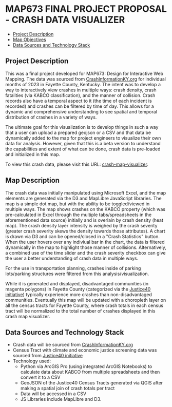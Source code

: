# MAP673 FINAL PROJECT PROPOSAL - CRASH DATA VISUALIZER 

<!-- TOC -->

- [Project Description](#project-description)
- [Map Objectives](#map-description)
- [Data Sources and Technology Stack](#data-sources-tech-stack)

<!-- /TOC -->

## Project Description

This was a final project developed for MAP673: Design for Interactive Web Mapping. The data was sourced from [CrashInformationKY.org](https://crashinformationky.org/AdvancedSearch) for individual months of 2023 in Fayette County, Kentucky. The intent was to develop a way to interactively view crashes in multiple ways: crash density, crash fatalities (via KABCO classification), and the manner of collision. Crash records also have a temporal aspect to it (the time of each incident is recorded) and crashes can be filtered by time of day. This allows for a dynamic and comprehensive understanding to see spatial and temporal distribution of crashes in a variety of ways. 

The ultimate goal for this visualization is to develop things in such a way that a user can upload a prepared geojson or a CSV and that data be dynamically added to the map for project engineers to visualize their own data for analysis. However, given that this is a beta version to understand the capabilities and extent of what can be done, crash data is pre-loaded and initialized in this map. 

To view this crash data, please visit this URL: [crash-map-visualizer](https://geodood19.github.io/crash-map-visualizer/).

## Map Description

The crash data was initially manipulated using Microsoft Excel, and the map elements are generated via the D3 and MapLibre JavaScript libraries. The map is a simple dot map, but with the ability to be toggled/viewed in multiple ways. The map shows crashes on the KABCO property (which was pre-calculated in Excel through the multiple tabs/spreadsheets in the aforementioned data source) initially and is overlain by crash density (heat map). The crash density layer intensity is weighed by the crash severity (greater crash severity skews the density towards those attributes). A chart is drawn via D3 and can be opened/closed in a "Crash Statistics" button. When the user hovers over any indiviual bar in the chart, the data is filtered dynamically in the map to highlight those manner of collisions. Alternatively, a combined use of the time slider and the crash severity checkbox can give the user a better understanding of crash data in multiple ways. 

For the use in transportation planning, crashes inside of parking lots/parking structures were filtered from this analysis/visualization. 

While it is generated and displayed, disadvantaged communities (in magenta polygons) in Fayette County (categorized via the [Justice40 initiative](https://screeningtool.geoplatform.gov/en/#3.56/31.3/-95.16)) typically experience more crashes than non-disadvantaged communities. Eventually this map will be updated with a choropleth layer on all the census tracts for Fayette County, where crash totals in each census tract will be normalized to the total number of crashes displayed in this crash map visualizer. 

## Data Sources and Technology Stack

- Crash data will be sourced from [CrashInformationKY.org](https://crashinformationky.org/AdvancedSearch)
- Census Tract with climate and economic justice screening data was sourced from [Justice40 initiative](https://screeningtool.geoplatform.gov/en/#3.56/31.3/-95.16)
- Technology used:
    - Python via ArcGIS Pro (using integrated ArcGIS Notebooks) to calculate data about KABCO from multiple spreadsheets and then convert it to a CSV
    - GeoJSON of the Justice40 Census Tracts generated via QGIS after making a spatial join of crash totals per tract
    - Data will be accessed in a CSV
    - JS Libraries include MapLibre and D3. 